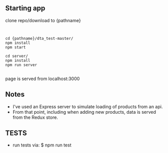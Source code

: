 
## Starting app

clone repo/download to {pathname}


```


cd {pathname}/dta_test-master/
npm install
npm start

cd server/
npm install
npm run server


```
page is served from localhost:3000


## Notes

- I've used an Express server to simulate loading of products from an api.
- From that point, including when adding new products, data is served from the Redux store.


## TESTS

- run tests via: $ npm run test
